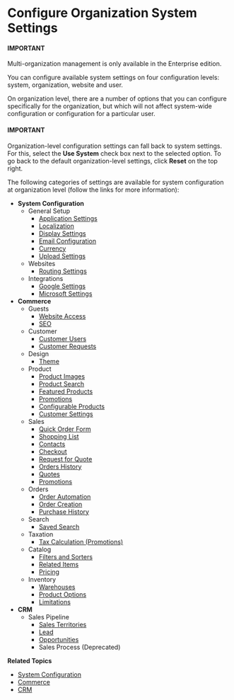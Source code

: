 <a id="doc-organization-configuration"></a>

# Configure Organization System Settings

#### IMPORTANT
Multi-organization management is only available in the Enterprise edition.

You can configure available system settings on four configuration levels: system, organization, website and user.

On organization level, there are a number of options that you can configure specifically for the organization, but which will not affect system-wide configuration or configuration for a particular user.

#### IMPORTANT
Organization-level configuration settings can fall back to system settings. For this, select the **Use System** check box next to the selected option. To go back to the default organization-level settings, click **Reset** on the top right.

The following categories of settings are available for system configuration at organization level (follow the links for more information):

* **System Configuration**
  * General Setup
    * [Application Settings](general-setup-org/organization-application-settings.md#admin-configuration-application-org)
    * [Localization](general-setup-org/organization-localization.md#config-guide-localization-organization-localization)
    * [Display Settings](general-setup-org/organization-display-settings.md#configuration-general-setup-display-settings-organization)
    * [Email Configuration](general-setup-org/organization-email-settings.md#admin-configuration-email-configuration-organization)
    * [Currency](general-setup-org/organization-currency.md#admin-configuration-currency-org)
    * [Upload Settings](general-setup-org/organization-upload-settings.md#configuration-guide-system-configuration-general-setup-sysconfig-upload-settings-organization)
  * Websites
    * [Routing Settings](general-setup-org/organization-routing.md#organization-config-website-routing)
  * Integrations
    * [Google Settings](general-setup-org/integrations/organization-google.md#user-guide-hangouts-org)
    * [Microsoft Settings](general-setup-org/integrations/organization-microsoft.md#organization-configuration-microsoft)
* **Commerce**
  * Guests
    * [Website Access](commerce/guests/organization-guest-access.md#guest-access-org)
    * [SEO](commerce/guests/organization-seo.md#sys-conf-commerce-guest-seo-org)
  * Customer
    * [Customer Users](commerce/customers/organization-customer-users.md#system-user-mngm-organization-configuration-commerce-customers-customer-users)
    * [Customer Requests](commerce/customers/organization-contact-us.md#sys-conf-commerce-customer-contact-request-organization)
  * Design
    * [Theme](commerce/design/organization-theme.md#configuration-commerce-design-theme-theme-settings-organization)
  * Product
    * [Product Images](commerce/product/organization-image-preview.md#sys-commerce-product-product-images-image-preview-organization)
    * [Product Search](commerce/product/organization-product-search.md#sys-users-organization-commerce-products-search)
    * [Featured Products](commerce/product/organization-featured-products.md#sys-users-organization-commerce-products-featured-products)
    * [Promotions](commerce/product/organization-new-arrivals.md#sys-users-organization-commerce-products-new-arrivals)
    * [Configurable Products](commerce/product/organization-configurable-products.md#config-guide-landing-commerce-products-configurable-products-organization)
    * [Customer Settings](commerce/product/organization-customer-settings.md#sys-users-organization-commerce-products-customer-settings)
  * Sales
    * [Quick Order Form](commerce/sales/organization-guest-quick-order.md#user-guide-system-configuration-commerce-sales-quick-order-form-organization)
    * [Shopping List](commerce/sales/organization-guest-shopping-list.md#user-guide-system-configuration-commerce-sales-shopping-list-per-organization)
    * [Contacts](commerce/sales/organization-sales-info.md#sys-conf-commerce-sales-contacts-organization)
    * [Checkout](commerce/sales/organization-guest-checkout.md#user-guide-system-configuration-commerce-sales-organization)
    * [Request for Quote](commerce/sales/organization-guest-rfq.md#user-guide-system-configuration-commerce-sales-rfq-organization)
    * [Orders History](commerce/sales/organization-orders-history.md#organization-commerce-configuration-sales-order-history)
    * [Quotes](commerce/sales/organization-quote.md#sys-organization-quotes)
    * [Promotions](commerce/sales/organization-promotions.md#sys-conf-commerce-sales-promotions-organization)
  * Orders
    * [Order Automation](commerce/orders/organization-order-automation.md#configuration-commerce-orders-order-automation-organization)
    * [Order Creation](commerce/orders/organization-order-creation.md#configuration-commerce-orders-order-creation-organization)
    * [Purchase History](commerce/orders/organization-previously-purchased.md#sys-commerce-orders-previously-purchased-org)
  * Search
    * [Saved Search](commerce/search/organization-saved-search.md#organization-commerce-configuration-saved-search)
  * Taxation
    * [Tax Calculation (Promotions)](commerce/taxation/tax-calculation.md#user-guide-taxes-org-promotions)
  * Catalog
    * [Filters and Sorters](commerce/catalog/organization-filters-sorters.md#configuration-guide-commerce-configuration-catalog-filters-sorters-organization)
    * [Related Items](commerce/catalog/organization-related-products.md#sys-users-organization-commerce-catalog-related-products)
    * [Pricing](commerce/catalog/pricing.md#configuration-guide-commerce-configuration-catalog-pricing-organization)
  * Inventory
    * [Warehouses](commerce/inventory/organization-warehouses.md#warehouses-organization)
    * [Product Options](commerce/inventory/organization-product-options.md#sys-conf-commerce-inventory-product-options-organization)
    * [Limitations](commerce/inventory/organization-limitations.md#inventory-limitations-org)
* **CRM**
  * Sales Pipeline
    * [Sales Territories](crm/organization-sales-territories.md#sys-configuration-crm-sales-pipeline-sales-territories-organization)
    * [Lead](crm/organization-leads.md#leads-organization)
    * [Opportunities](crm/organization-opportunities.md#opportunities-organization)
    * Sales Process (Deprecated)

**Related Topics**

* [System Configuration](general-setup-org/index.md)
* [Commerce](commerce/index.md)
* [CRM](crm/index.md)

